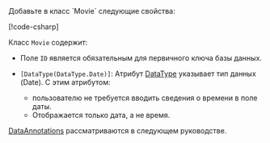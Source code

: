 <!-- THIS INCLUDE USED BY MVC AND RP -->Добавьте в класс `Movie` следующие свойства:

[!code-csharp[](~/tutorials/razor-pages/razor-pages-start/sample/RazorPagesMovie22/Models/Movie.cs?name=snippet1)]

Класс `Movie` содержит:

* Поле `ID` является обязательным для первичного ключа базы данных.
* `[DataType(DataType.Date)]`:  Атрибут [DataType](/dotnet/api/microsoft.aspnetcore.mvc.dataannotations.internal.datatypeattributeadapter) указывает тип данных (Date). С этим атрибутом:

  * пользователю не требуется вводить сведения о времени в поле даты.
  * Отображается только дата, а не время.

[DataAnnotations](/dotnet/api/system.componentmodel.dataannotations) рассматриваются в следующем руководстве.